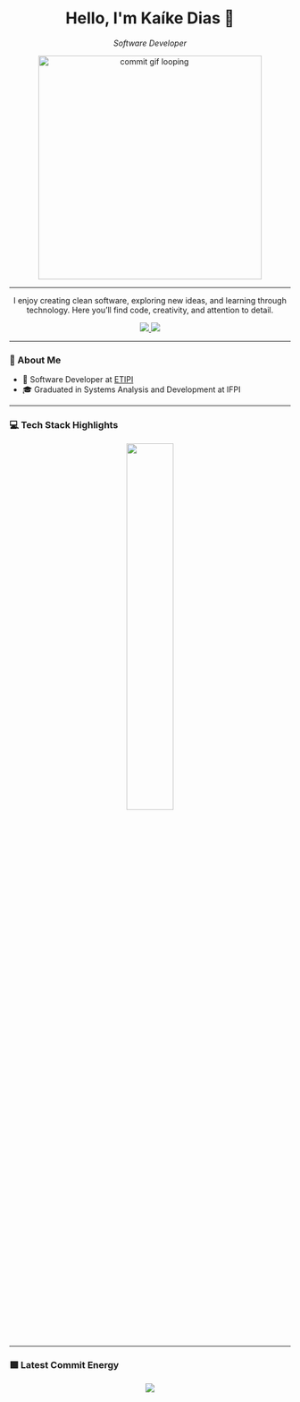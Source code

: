 <h1 align="center">Hello, I'm Kaíke Dias 👋</h1>

<p align="center">
  <em>Software Developer</em>
</p>

<p align="center">
  <img src="https://media3.giphy.com/media/v1.Y2lkPTc5MGI3NjExZG5xYTZvcGNra215eGRxc2d4bTFwazdtaDNhNWkzczV4MGo5bGI0ZiZlcD12MV9pbnRlcm5hbF9naWZfYnlfaWQmY3Q9Zw/BMu2SwuXflOlQP8jTC/giphy.gif" width="400px" alt="commit gif looping" />
</p>

---

<p align="center">
  I enjoy creating clean software, exploring new ideas, and learning through technology.
Here you’ll find code, creativity, and attention to detail.
</p>

<p align="center">
  <a href="https://www.linkedin.com/in/kaike-dias/">
    <img src="https://img.shields.io/badge/-LinkedIn-00AB33?style=flat-square&logo=Linkedin&logoColor=white">
  </a>
  <a href="mailto:kaikedias98@gmail.com">
    <img src="https://img.shields.io/badge/-contato@fernandakipper.com-00AB33?style=flat-square&logo=Gmail&logoColor=white">
  </a>
</p>

---

### 🧠 About Me

- 🔭 Software Developer at [ETIPI]([https://en.wikipedia.org/wiki/NeXT](https://www.etipi.com.br/))
- 🎓 Graduated in Systems Analysis and Development at IFPI

---

### 💻 Tech Stack Highlights

<p align="center">
  <img width="41%" src="https://github-readme-stats.vercel.app/api/top-langs/?username=Fernanda-Kipper&layout=compact&hide_border=true&title_color=00ff99&text_color=ffffff&bg_color=0d1117" />
</p>

---

### 🟩 Latest Commit Energy

<p align="center">
<img src="https://github-readme-stats.vercel.app/api?username=KaikeDias&show_icons=true&theme=github_dark&hide_border=true&title_color=00ff99&icon_color=00ff99&text_color=ffffff" />
</p>
